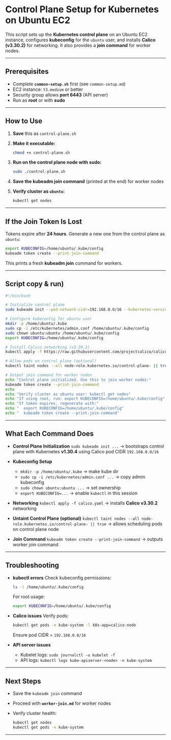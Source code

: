 # Control Plane Setup for Kubernetes on Ubuntu EC2

This script sets up the **Kubernetes control plane** on an Ubuntu EC2 instance, configures **kubeconfig** for the `ubuntu` user, and installs **Calico (v3.30.2)** for networking. It also provides a **join command** for worker nodes.

---

## Prerequisites

* Complete **`common-setup.sh`** first (see `common-setup.md`)
* EC2 instance: `t3.medium` or better
* Security group allows **port 6443** (API server)
* Run as **root** or with **sudo**

---

## How to Use

1. **Save** this as `control-plane.sh`
2. **Make it executable:**

   ```bash
   chmod +x control-plane.sh
   ```
3. **Run on the control plane node with sudo:**

   ```bash
   sudo ./control-plane.sh
   ```
4. **Save the kubeadm join command** (printed at the end) for worker nodes
5. **Verify cluster as `ubuntu`:**

   ```bash
   kubectl get nodes
   ```

---

## If the Join Token Is Lost

Tokens expire after **24 hours**.
Generate a new one from the control plane as `ubuntu`:

```bash
export KUBECONFIG=/home/ubuntu/.kube/config
kubeadm token create --print-join-command
```

This prints a fresh **kubeadm join** command for workers.

---

## Script copy & run)

```bash
#!/bin/bash

# Initialize control plane
sudo kubeadm init --pod-network-cidr=192.168.0.0/16 --kubernetes-version=1.30.4

# Configure kubeconfig for ubuntu user
mkdir -p /home/ubuntu/.kube
sudo cp -i /etc/kubernetes/admin.conf /home/ubuntu/.kube/config
sudo chown ubuntu:ubuntu /home/ubuntu/.kube/config
export KUBECONFIG=/home/ubuntu/.kube/config

# Install Calico networking (v3.30.2)
kubectl apply -f https://raw.githubusercontent.com/projectcalico/calico/v3.30.2/manifests/calico.yaml

# Allow pods on control plane (optional)
kubectl taint nodes --all node-role.kubernetes.io/control-plane- || true

# Output join command for worker nodes
echo "Control plane initialized. Use this to join worker nodes:"
kubeadm token create --print-join-command
echo
echo "Verify cluster as ubuntu user: kubectl get nodes"
echo "If using root, run: export KUBECONFIG=/home/ubuntu/.kube/config"
echo "If token expires, regenerate with:"
echo "  export KUBECONFIG=/home/ubuntu/.kube/config"
echo "  kubeadm token create --print-join-command"
```

---

## What Each Command Does

* **Control Plane Initialization**
  `sudo kubeadm init ...` → bootstraps control plane with Kubernetes **v1.30.4** using Calico pod CIDR `192.168.0.0/16`

* **Kubeconfig Setup**

  * `mkdir -p /home/ubuntu/.kube` → make kube dir
  * `sudo cp -i /etc/kubernetes/admin.conf ...` → copy admin kubeconfig
  * `sudo chown ubuntu:ubuntu ...` → set ownership
  * `export KUBECONFIG=...` → enable `kubectl` in this session

* **Networking**
  `kubectl apply -f calico.yaml` → installs **Calico v3.30.2** networking

* **Untaint Control Plane (optional)**
  `kubectl taint nodes --all node-role.kubernetes.io/control-plane- || true` → allows scheduling pods on control plane node

* **Join Command**
  `kubeadm token create --print-join-command` → outputs worker join command

---

## Troubleshooting

* **kubectl errors**
  Check kubeconfig permissions:

  ```bash
  ls -l /home/ubuntu/.kube/config
  ```

  For root usage:

  ```bash
  export KUBECONFIG=/home/ubuntu/.kube/config
  ```

* **Calico issues**
  Verify pods:

  ```bash
  kubectl get pods -n kube-system -l k8s-app=calico-node
  ```

  Ensure pod CIDR = `192.168.0.0/16`

* **API server issues**

  * Kubelet logs: `sudo journalctl -u kubelet -f`
  * API logs: `kubectl logs kube-apiserver-<node> -n kube-system`

---

## Next Steps

* Save the `kubeadm join` command
* Proceed with **`worker-join.md`** for worker nodes
* Verify cluster health:

  ```bash
  kubectl get nodes
  kubectl get pods -n kube-system
  ```

---


